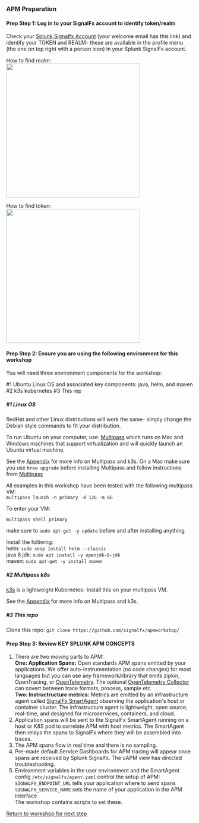 ### APM Preparation

#### Prep Step 1: Log in to your SignalFx account to identify token/realm  

Check your [Splunk Signalfx Account](https://login.signalfx.com) (your welcome email has this link) and identify your TOKEN and REALM- these are available in the profile menu (the one on top right with a person icon) in your Splunk SignalFx account.

How to find realm:  
<img src="../../../assets/org.png" width="360" />  

How to find token:  
<img src="../../../assets/token.png" width="360" />  


#### Prep Step 2: Ensure you are using the following environment for this workshop  

You will need three environment components for the workshop:

#1 Ubuntu Linux OS and associated key components: java, helm, and maven
#2 k3s kubernetes
#3 This rep

##### #1 Linux OS

RedHat and other Linux distributions will work the same- simply change the Debian style commands to fit your distribution.

To run Ubuntu on your computer, use: [Multipass](multipass.run) which runs on Mac and Windows machines that support virtualization and will quickly launch an Ubuntu virtual machine.  

See the [Appendix](4-appendix.md) for more info on Multipass and k3s.
On a Mac make sure you use `brew upgrade` before installing Multipass and follow instructions from [Multipass](multipass.run)

All examples in this workshop have been tested with the following multipass VM:  
`multipass launch -n primary -d 12G -m 6G`

To enter your VM:

`multipass shell primary`

make sure to `sudo apt-get -y update` before and after installing anything

Install the folliwing:  
helm: `sudo snap install helm --classic`  
java 8 jdk: `sudo apt install -y openjdk-8-jdk`     
maven: `sudo apt-get -y install maven`

##### #2 Multipass k8s

[k3s](https://k3s.io/) is a lightweight Kubernetes- install this on your multipass VM. 

See the [Appendix](4-appendix.md) for more info on Multipass and k3s.

##### #3 This repo

Clone this repo: `git clone https://github.com/signalfx/apmworkshop/`

#### Prep Step 3: Review KEY SPLUNK APM CONCEPTS
1. There are two moving parts to APM:    
   **One: Application Spans:** Open standards APM spans emitted by your applications. We offer auto-instrumentation (no code changes) for most languages but you can use any framework/library that emits zipkin, OpenTracing, or [OpenTelemetry](https://opentelemtry.io). The optional [OpenTelemetry Collector](https://github.com/open-telemetry/opentelemetry-collector) can covert between trace formats, process, sample etc.  
   **Two: Instructructure metrics:** Metrics are emitted by an infrastructure agent called [SignalFx SmartAgent](https://docs.signalfx.com/en/latest/integrations/agent/agent-install-methods.html) observing the application's host or container cluster. The infrastructure agent is lightweight, open source, real-time, and designed for microservices, containers, and cloud.   
2. Application spans will be sent to the SignalFx SmartAgent running on a host or K8S pod to correlate APM with host metrics. The SmartAgent then relays the spans to SignalFx where they will be assembled into traces.   
3. The APM spans flow in real time and there is no sampling.  
4. Pre-made default Service Dashboards for APM tracing will appear once spans are received by Splunk Signalfx. The uAPM view has directed troubleshooting. 
5. Environment variables in the user environment and the SmartAgent config `/etc/signalfx/agent.yaml` control the setup of APM:      
`SIGNALFX_ENDPOINT_URL` tells your application where to send spans  
`SIGNALFX_SERVICE_NAME` sets the name of your application in the APM interface  
The workshop contains scripts to set these.

[Return to workshop for next step](../README.md)
